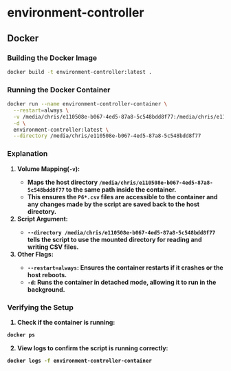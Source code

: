 # environment-controller

## Docker
### Building the Docker Image
```bash
docker build -t environment-controller:latest .
```

### Running the Docker Container
```bash
docker run --name environment-controller-container \
  --restart=always \
  -v /media/chris/e110508e-b067-4ed5-87a8-5c548bdd8f77:/media/chris/e110508e-b067-4ed5-87a8-5c548bdd8f77 \
  -d \
  environment-controller:latest \
  --directory /media/chris/e110508e-b067-4ed5-87a8-5c548bdd8f77

```

### Explanation
1. <b>Volume Mapping(`-v`)<b>:
    * Maps the host directory `/media/chris/e110508e-b067-4ed5-87a8-5c548bdd8f77` to the same path inside the container.
    * This ensures the `P6*.csv` files are accessible to the container and any changes made by the script are saved back to the host directory.
2. <b>Script Argument<b>:
    * `--directory /media/chris/e110508e-b067-4ed5-87a8-5c548bdd8f77` tells the script to use the mounted directory for reading and writing CSV files.
3. <b>Other Flags<b>:
    * `--restart=always`: Ensures the container restarts if it crashes or the host reboots.
    * `-d`: Runs the container in detached mode, allowing it to run in the background.

### Verifying the Setup
1. Check if the container is running:
```bash
docker ps
```
2. View logs to confirm the script is running correctly:
```bash
docker logs -f environment-controller-container
```